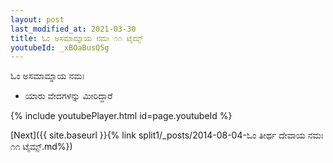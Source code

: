 ```yaml
---
layout: post
last_modified_at: 2021-03-30
title: ಓಂ ಅಸಮಾಮ್ನಾಯ ನಮಃ ೧೧ ಟೈಮ್ಸ್
youtubeId: _xBOaBusQ5g
---
```

 
 
 ಓಂ ಅಸಮಾಮ್ನಾಯ ನಮಃ  
 
 -  ಯಾರು ವೇದಗಳನ್ನು ಮೀರಿದ್ದಾರೆ 
 
  
 
  
 
 
 
 
 
 


{% include youtubePlayer.html id=page.youtubeId %}
 
[Next]({{ site.baseurl }}{% link  split1/_posts/2014-08-04-ಓಂ ತೀರ್ಥ ದೇವಾಯ ನಮಃ ೧೧ ಟೈಮ್ಸ್.md%})
 
